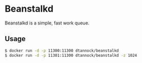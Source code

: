 # Beanstalkd

Beanstalkd is a simple, fast work queue.

## Usage

```sh
$ docker run -d -p 11300:11300 dtannock/beanstalkd
$ docker run -d -p 11301:11300 dtannock/beanstalkd -z 1024
```

